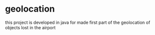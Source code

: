 # geolocation
this project is developed in java for made first part of the geolocation of objects lost in the airport
